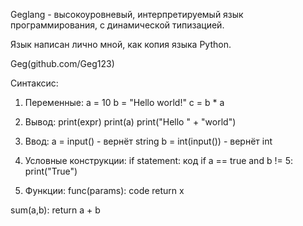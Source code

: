 Geglang - высокоуровневый, интерпретируемый язык программирования, с динамической типизацией.

Язык написан лично мной, как копия языка Python.

Geg(github.com/Geg123)

Синтаксис:

1. Переменные:
  a = 10
  b = "Hello world!"
  c = b * a

2. Вывод:
  print(expr)
  print(a)
  print("Hello " + "world")

3. Ввод:
  a = input() - вернёт string
  b = int(input()) - вернёт int

4. Условные конструкции:
  if statement:
    код
  if a == true and b != 5:
    print("True")

5. Функции:
  func(params):
    code
    return x

  sum(a,b):
    return a + b
